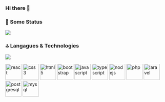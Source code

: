 ### Hi there 👋

<!--
**jrmg55555/jrmg55555** is a ✨ _special_ ✨ repository because its `README.md` (this file) appears on your GitHub profile.

Here are some ideas to get you started:

- 🔭 I’m currently working on ...
- 🌱 I’m currently learning ...
- 👯 I’m looking to collaborate on ...
- 🤔 I’m looking for help with ...
- 💬 Ask me about ...
- 📫 How to reach me: ...
- 😄 Pronouns: ...
- ⚡ Fun fact: ...
-->

### 🚀 Some Status

<img src="https://github-readme-stats.vercel.app/api?username=jrmg55555&hide=issues&count_private=true&show_icons=true&theme=tokyonight" />

### 🔝 Langagues & Technologies

<img src="https://github-readme-stats.vercel.app/api/top-langs/?username=jrmg55555&hide=css&theme=tokyonight" />

<p align="left">
<img src="https://devicons.github.io/devicon/devicon.git/icons/react/react-original-wordmark.svg" alt="react" width="50" height="50"/>
<img src="https://devicons.github.io/devicon/devicon.git/icons/css3/css3-original-wordmark.svg" alt="css3"  width="50" height="50"/>
<img src="https://devicons.github.io/devicon/devicon.git/icons/html5/html5-original-wordmark.svg" alt="html5"  width="50" height="50"/>
<img src="https://devicons.github.io/devicon/devicon.git/icons/bootstrap/bootstrap-plain-wordmark.svg" alt="bootstrap" width="50" height="50"/>
<img src="https://devicons.github.io/devicon/devicon.git/icons/javascript/javascript-original.svg" alt="javascript" width="50" height="50"/>
<img src="https://devicons.github.io/devicon/devicon.git/icons/typescript/typescript-original.svg" alt="typescript" width="50" height="50"/>
<img src="https://devicons.github.io/devicon/devicon.git/icons/nodejs/nodejs-original.svg" alt="nodejs" width="50" height="50"/>
<img src="https://devicons.github.io/devicon/devicon.git/icons/php/php-original.svg" alt="php" width="50" height="50"/>
<img src="https://devicons.github.io/devicon/devicon.git/icons/laravel/laravel-plain-wordmark.svg" alt="laravel" width="50" height="50"/>
<img src="https://devicons.github.io/devicon/devicon.git/icons/postgresql/postgresql-original-wordmark.svg" alt="postgresql" width="50" height="50"/>
<img src="https://devicons.github.io/devicon/devicon.git/icons/mysql/mysql-original-wordmark.svg" alt="mysql" width="50" height="50"/>
</p>

